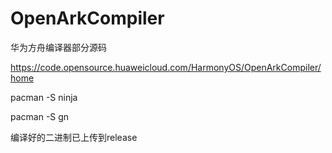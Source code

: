 # OpenArkCompiler

华为方舟编译器部分源码

https://code.opensource.huaweicloud.com/HarmonyOS/OpenArkCompiler/home

pacman -S ninja

pacman -S gn

编译好的二进制已上传到release
